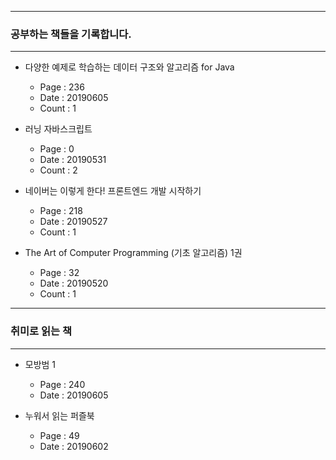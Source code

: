 * * *
### 공부하는 책들을 기록합니다. 
* * *
- 다양한 예제로 학습하는 데이터 구조와 알고리즘 for Java
    - Page : 236
    - Date : 20190605 
    - Count : 1

- 러닝 자바스크립트 
    - Page : 0
    - Date : 20190531
    - Count : 2

- 네이버는 이렇게 한다! 프론트엔드 개발 시작하기
    - Page : 218
    - Date : 20190527
    - Count : 1

- The Art of Computer Programming (기초 알고리즘) 1권 
    - Page : 32
    - Date : 20190520
    - Count : 1  
* * *
### 취미로 읽는 책 
* * *
- 모방범 1 
    -  Page : 240
    -  Date : 20190605

- 누워서 읽는 퍼즐북
    - Page : 49
    - Date : 20190602
